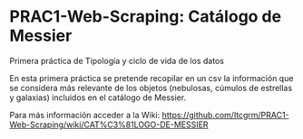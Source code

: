 # PRAC1-Web-Scraping: Catálogo de Messier
Primera práctica de Tipología y ciclo de vida de los datos

En esta primera práctica se pretende recopilar en un csv la información que se considera más relevante de los objetos (nebulosas, cúmulos de estrellas y galaxias) incluidos en el catálogo de Messier.

Para más información acceder a la Wiki: https://github.com/ltcgrm/PRAC1-Web-Scraping/wiki/CAT%C3%81LOGO-DE-MESSIER
